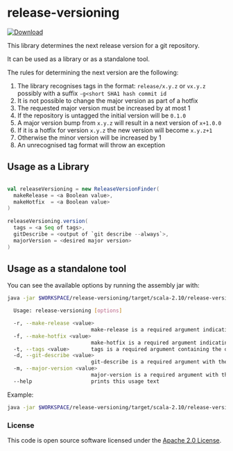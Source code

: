 
# release-versioning

 [ ![Download](https://api.bintray.com/packages/hmrc/releases/release-versioning/images/download.svg) ](https://bintray.com/hmrc/releases/release-versioning/_latestVersion)
 
 This library determines the next release version for a git repository.
 
 It can be used as a library or as a standalone tool.
 
 The rules for determining the next version are the following:
 
 1. The library recognises tags in the format: `release/x.y.z` or `vx.y.z` possibly with a suffix `-g<short SHA1 hash commit id`
 2. It is not possible to change the major version as part of a hotfix
 3. The requested major version must be increased by at most 1
 4. If the repository is untagged the initial version will be `0.1.0`
 5. A major version bump from `x.y.z` will result in a next version of `x+1.0.0`
 6. If it is a hotfix for version `x.y.z` the new version will become `x.y.z+1`
 7. Otherwise the minor version will be increased by 1 
 8. An unrecognised tag format will throw an exception
 
 ## Usage as a Library
 
 ```scala
 
 val releaseVersioning = new ReleaseVersionFinder(
   makeRelease = <a Boolean value>,
   makeHotfix  = <a Boolean value>
 )
  
 releaseVersioning.version(
   tags = <a Seq of tags>,
   gitDescribe = <output of `git describe --always`>,
   majorVersion = <desired major version>
 )
 ```
 
 ## Usage as a standalone tool
 
 You can see the available options by running the assembly jar with: 
 
```bash
java -jar $WORKSPACE/release-versioning/target/scala-2.10/release-versioning-assembly-x.y.z-SNAPSHOT.jar --help
```


```bash
  Usage: release-versioning [options]

  -r, --make-release <value>
                           make-release is a required argument indicating if it should create a release or a snapshot
  -f, --make-hotfix <value>
                           make-hotfix is a required argument indicating if it should create a hotfix or major/minor release
  -t, --tags <value>       tags is a required argument containing the output from 'git tag --list'
  -d, --git-describe <value>
                           git-describe is a required argument with the output from 'git describe --always'
  -m, --major-version <value>
                           major-version is a required argument with the major version number
  --help                   prints this usage text
```
 
 Example: 
 
 ```bash
 java -jar $WORKSPACE/release-versioning/target/scala-2.10/release-versioning-assembly-0.2.0-SNAPSHOT.jar -r true -f false -t $(git tag --list | tr '\n' ',') -d $(git describe --always) -m 0
 ```




### License

This code is open source software licensed under the [Apache 2.0 License]("http://www.apache.org/licenses/LICENSE-2.0.html").
